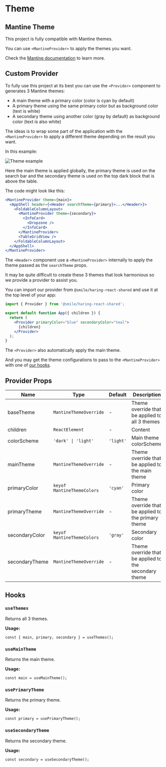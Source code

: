 # Theme

## Mantine Theme

This project is fully compatible with Mantine themes.

You can use `<MantineProvider>` to apply the themes you want.

Check the [Mantine documentation](https://mantine.dev/theming/mantine-provider/) to learn more.

## Custom Provider

To fully use this project at its best you can use the `<Provider>` component to generates 3 Mantine themes:

- A main theme with a primary color (color is cyan by default)
- A primary theme using the same primary color but as background color (text is white)
- A secondary theme using another color (gray by default) as background color (text is also white)

The ideas is to wrap some part of the application with the `<MantineProvider>` to apply a different theme depending on the result you want.

In this example:

![Theme example](/img/theming.png)

Here the main theme is applied globally, the primary theme is used on the search bar and the secondary theme is used on the top dark block that is above the table.

The code might look like this:

```jsx
<MantineProvider theme={main}>
  <AppShell header={<Header searchTheme={primary}>...</Header>}>
    <FoldableColumnLayout>
      <MantineProvider theme={secondary}>
        <InfoCard>
          <Dropzone />
        </InfoCard>
      </MantineProvider>
      <TableGridView />
    </FoldableColumnLayout>
  </AppShell>
</MantineProvider>
```

The `<Header>` component use a `<MantineProvider>` internally to apply the theme passed as the `searchTheme` props.

It may be quite difficult to create these 3 themes that look harmonious so we provide a provider to assist you.

You can import our provider from `@smile/haring-react-shared` and use it at the top level of your app:

```jsx
import { Provider } from '@smile/haring-react-shared';

export default function App({ children }) {
  return (
    <Provider primaryColor="blue" secondaryColor="teal">
      {children}
    </Provider>
  );
}
```

The `<Provider>` also automatically apply the main theme.

And you may get the theme configurations to pass to the `<MantineProvider>` with one of [our hooks](#hooks).

## Provider Props

| Name           | Type                       | Default   | Description                                           |
| -------------- | -------------------------- | --------- | ----------------------------------------------------- |
| baseTheme      | `MantineThemeOverride`     | -         | Theme override that be applied to all 3 themes        |
| children       | `ReactElement`             | -         | Content                                               |
| colorScheme    | `'dark' \| 'light'`        | `'light'` | Main theme colorScheme                                |
| mainTheme      | `MantineThemeOverride`     | -         | Theme override that be applied to the main theme      |
| primaryColor   | `keyof MantineThemeColors` | `'cyan'`  | Primary color                                         |
| primaryTheme   | `MantineThemeOverride`     | -         | Theme override that be applied to the primary theme   |
| secondaryColor | `keyof MantineThemeColors` | `'gray'`  | Secondary color                                       |
| secondaryTheme | `MantineThemeOverride`     | -         | Theme override that be applied to the secondary theme |

## Hooks

### `useThemes`

Returns all 3 themes.

**Usage:**

```tsx
const { main, primary, secondary } = useThemes();
```

### `useMainTheme`

Returns the main theme.

**Usage:**

```tsx
const main = useMainTheme();
```

### `usePrimaryTheme`

Returns the primary theme.

**Usage:**

```tsx
const primary = usePrimaryTheme();
```

### `useSecondaryTheme`

Returns the secondary theme.

**Usage:**

```tsx
const secondary = useSecondaryTheme();
```
